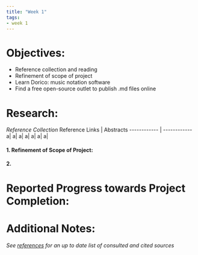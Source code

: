 ```yaml
---
title: "Week 1"
tags:
- week 1
---
```


# Objectives: 
- Reference collection and reading
- Refinement of scope of project
- Learn Dorico: music notation software
- Find a free open-source outlet to publish .md files online


# Research:

_Reference Collection_
Reference Links | Abstracts
------------ | ------------
a| 
a| 
a|
a|
a|
a|
a|



#### 1. Refinement of Scope of Project: 

#### 2. 


# Reported Progress towards Project Completion:


# Additional Notes:

*See [references](/notes/vault/references.md) for an up to date list of consulted and cited sources*